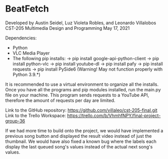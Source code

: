 <h1>BeatFetch</h1>

Developed by Austin Seidel, Luz Violeta Robles, and Leonardo Villalobos
CST-205 Multimedia Design and Programming
May 17, 2021

Dependencies:
+ Python
+ VLC Media Player
+ The following pip installs:
    -> pip install google-api-python-client
    -> pip install python-vlc
    -> pip install youtube-dl
    -> pip install pafy
    -> pip install requests
    -> pip install PySide6 (Warning! May not function properly with Python 3.9.*)

It is recommended to use a virtual environment to organize all the installs.
Once you have all the programs and pip modules installed, run the main.py
file on your machine. This program sends requests to a YouTube API, therefore
the amount of requests per day are limited. 

Link to the GitHub repository:
https://github.com/villaleo/cst-205-final.git
Link to the Trello Workspace:
https://trello.com/b/VhmhfNPY/final-project-group-36

If we had more time to build onto the project, we would have implemented a 
previous song button and displayed the result video instead of just the 
thumbnail. We would have also fixed a known bug where the labels each
display the last queued song's values instead of the actual next song's
values.
